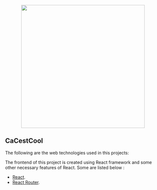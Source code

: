 

<p align="center"><a href="https://laravel.com" target="_blank"><img src="https://logos-download.com/wp-content/uploads/2016/09/React_logo_wordmark.png" width="400"></a></p>

## CaCestCool

The following are the web technologies used in this projects:
    
The frontend of this project is created using React framework and some other necessary features of React. Some are listed below :
- [React](https://fr.reactjs.org/).
- [React Router](https://reactrouter.com/).
    